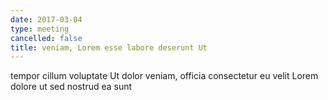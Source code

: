 ```yaml
---
date: 2017-03-04
type: meeting
cancelled: false
title: veniam, Lorem esse labore deserunt Ut
---
```

tempor cillum voluptate Ut dolor veniam, officia consectetur eu velit Lorem dolore ut sed nostrud ea sunt